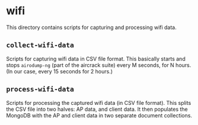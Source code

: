 # wifi

This directory contains scripts for capturing and processing wifi data.

## `collect-wifi-data`

Scripts for capturing wifi data in CSV file format. This basically starts and stops
`airodump-ng` (part of the aircrack suite) every M seconds, for N hours.
(In our case, every 15 seconds for 2 hours.)

## `process-wifi-data`

Scripts for processing the captured wifi data (in CSV file format).
This splits the CSV file into two halves: AP data, and client data.
It then populates the MongoDB with the AP and client data in two separate 
document collections.

